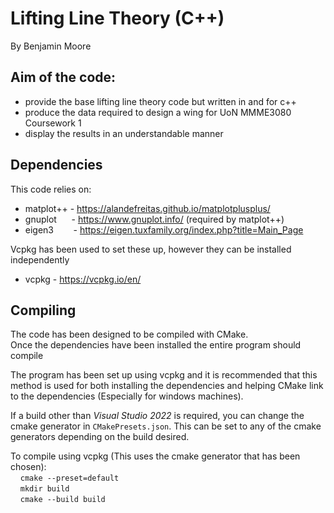 # Lifting Line Theory (C++)
By Benjamin Moore

## Aim of the code:
- provide the base lifting line theory code but written in and for c++
- produce the data required to design a wing for UoN MMME3080 Coursework 1
- display the results in an understandable manner

## Dependencies
This code relies on:
- matplot++ - https://alandefreitas.github.io/matplotplusplus/
- gnuplot &nbsp;&nbsp;&nbsp;&nbsp;&nbsp;- https://www.gnuplot.info/ (required by matplot++)
- eigen3 &nbsp;&nbsp;&nbsp;&nbsp;&nbsp;&nbsp;&nbsp;- https://eigen.tuxfamily.org/index.php?title=Main_Page

Vcpkg has been used to set these up, however they can be installed independently 
- vcpkg - https://vcpkg.io/en/

## Compiling
The code has been designed to be compiled with CMake. \
Once the dependencies have been installed the entire program should compile

The program has been set up using vcpkg and it is recommended that this method is used for both installing the dependencies and helping CMake link to the dependencies (Especially for windows machines).

If a build other than *Visual Studio 2022* is required, you can change the cmake generator in `CMakePresets.json`. This can be set to any of the cmake generators depending on the build desired.

To compile using vcpkg (This uses the cmake generator that has been chosen):\
&nbsp;&nbsp;&nbsp;&nbsp;`cmake --preset=default`\
&nbsp;&nbsp;&nbsp;&nbsp;`mkdir build`\
&nbsp;&nbsp;&nbsp;&nbsp;`cmake --build build`
